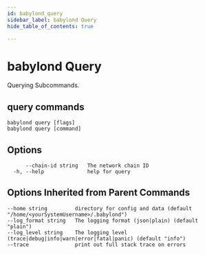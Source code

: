 ```yaml
---
id: babylond_query
sidebar_label: babylond Query
hide_table_of_contents: true

---
```


# babylond Query
Querying Subcommands.
## query commands
```
babylond query [flags]
babylond query [command]
```
## Options
```
      --chain-id string   The network chain ID
  -h, --help              help for query
```
## Options Inherited from Parent Commands
```
--home string         directory for config and data (default "/home/<yourSystemUsername>/.babylond")
--log_format string   The logging format (json|plain) (default "plain")
--log_level string    The logging level (trace|debug|info|warn|error|fatal|panic) (default "info")
--trace               print out full stack trace on errors
```